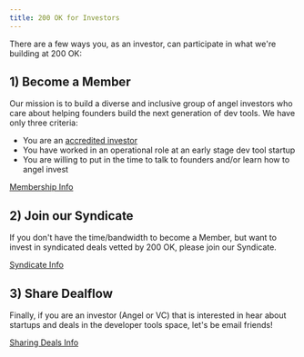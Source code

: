 ```yaml
---
title: 200 OK for Investors
---
```

There are a few ways you, as an investor, can participate in what we're building at 200 OK:
## 1) Become a Member

Our mission is to build a diverse and inclusive group of angel investors who care about helping founders build the next generation of dev tools. We have only three criteria:

- You are an [accredited investor](https://www.nerdwallet.com/blog/investing/what-is-an-accredited-investor/)
- You have worked in an operational role at an early stage dev tool startup
- You are willing to put in the time to talk to founders and/or learn how to angel invest

<div class="cta"><a href="/membership">Membership Info</a></div>

## 2) Join our Syndicate

If you don't have the time/bandwidth to become a Member, but want to invest in syndicated deals vetted by 200 OK, please join our Syndicate.

<div class="cta"><a href="/syndicate">Syndicate Info</a></div>

## 3) Share Dealflow

Finally, if you are an investor (Angel or VC) that is interested in hear about startups and deals in the developer tools space, let's be email friends!

<div class="cta"><a href="/sharing-deals">Sharing Deals Info</a></div>


